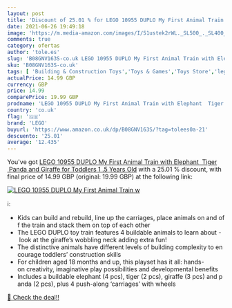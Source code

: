 ```yaml
---
layout: post
title: 'Discount of 25.01 % for LEGO 10955 DUPLO My First Animal Train w'
date: 2021-06-26 19:49:18
image: 'https://m.media-amazon.com/images/I/51ustek2rWL._SL500_._SL400_.jpg'
comments: true
category: ofertas
author: 'tole.es'
slug: 'B08GNV163S-co.uk LEGO 10955 DUPLO My First Animal Train with Elephant...'
sku: 'B08GNV163S-co.uk'
tags: [ 'Building & Construction Toys','Toys & Games','Toys Store','lego', ]
actualPrice: 14.99 GBP
currency: GBP
price: 14.99
comparePrice: 19.99 GBP
prodname: 'LEGO 10955 DUPLO My First Animal Train with Elephant  Tiger  Panda and Giraffe for Toddlers 1 .5 Years Old'
country: 'co.uk'
flag: '🇬🇧'
brand: 'LEGO'
buyurl: 'https://www.amazon.co.uk/dp/B08GNV163S/?tag=tolees0a-21'
descuento: '25.01'
average: '12.435'
---
```


You've got [LEGO 10955 DUPLO My First Animal Train with Elephant  Tiger  Panda and Giraffe for Toddlers 1 .5 Years Old](https://www.amazon.co.uk/dp/B08GNV163S/?tag=tolees0a-21) with a  25.01 % discount, with final price of 14.99 GBP (original: 19.99 GBP) at the following link:

[![LEGO 10955 DUPLO My First Animal Train w](https://m.media-amazon.com/images/I/51ustek2rWL._SL500_._SL400_.jpg)](https://www.amazon.co.uk/dp/B08GNV163S/?tag=tolees0a-21)

ℹ️:

- Kids can build and rebuild, line up the carriages, place animals on and off the train and stack them on top of each other
- The LEGO DUPLO toy train features 4 buildable animals to learn about - look at the giraffe’s wobbling neck adding extra fun!
- The distinctive animals have different levels of building complexity to encourage toddlers’ construction skills
- For children aged 18 months and up, this playset has it all: hands-on creativity, imaginative play possibilities and developmental benefits
- Includes a buildable elephant (4 pcs), tiger (2 pcs), giraffe (3 pcs) and panda (2 pcs), plus 4 push-along ‘carriages’ with wheels

[🛒 Check the deal!!](https://www.amazon.co.uk/dp/B08GNV163S/?tag=tolees0a-21)
